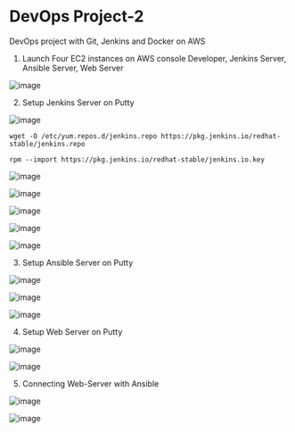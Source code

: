 # DevOps Project-2

DevOps project with Git, Jenkins and Docker on AWS 

1. Launch Four EC2 instances on AWS console Developer, Jenkins Server, Ansible Server, Web Server

![image](https://user-images.githubusercontent.com/47205003/120963736-c41de680-c77f-11eb-87a8-e10ea11d6aa3.png)

2. Setup Jenkins Server on Putty

![image](https://user-images.githubusercontent.com/47205003/120965129-0d6f3580-c782-11eb-98a8-d339e9ef0980.png)

    wget -O /etc/yum.repos.d/jenkins.repo https://pkg.jenkins.io/redhat-stable/jenkins.repo
    
    rpm --import https://pkg.jenkins.io/redhat-stable/jenkins.io.key

![image](https://user-images.githubusercontent.com/47205003/120965268-44dde200-c782-11eb-89be-f1c52e085ada.png)

![image](https://user-images.githubusercontent.com/47205003/120965349-69d25500-c782-11eb-88eb-0642f1eefd6d.png)

![image](https://user-images.githubusercontent.com/47205003/120965438-84a4c980-c782-11eb-8760-88848bad48a2.png)

![image](https://user-images.githubusercontent.com/47205003/120971129-eae11a80-c789-11eb-8e13-020d25983ef3.png)

![image](https://user-images.githubusercontent.com/47205003/120971171-f6344600-c789-11eb-8394-268fc38c1304.png)

3. Setup Ansible Server on Putty

![image](https://user-images.githubusercontent.com/47205003/120972081-fd0f8880-c78a-11eb-9d56-85b924c429bb.png)

![image](https://user-images.githubusercontent.com/47205003/120972567-7d35ee00-c78b-11eb-93d7-b34b7bf8184b.png)

![image](https://user-images.githubusercontent.com/47205003/120972521-7313ef80-c78b-11eb-8278-52a908701834.png)

4. Setup Web Server on Putty

![image](https://user-images.githubusercontent.com/47205003/120974111-5e385b80-c78d-11eb-93c3-ee881215cf32.png)

![image](https://user-images.githubusercontent.com/47205003/120974180-74461c00-c78d-11eb-918d-3d28301be620.png)

5. Connecting Web-Server with Ansible

![image](https://user-images.githubusercontent.com/47205003/120974272-92ac1780-c78d-11eb-9ed2-ced58aa28639.png)

![image](https://user-images.githubusercontent.com/47205003/120974365-a8b9d800-c78d-11eb-97a2-6915a6b63f79.png)
